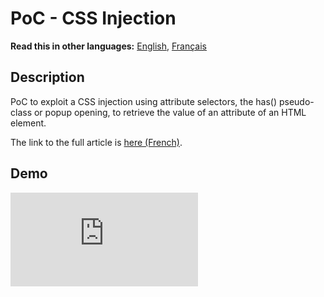 # PoC - CSS Injection

__Read this in other languages:__ [English](README.md), [Français](README.fr.md)

## Description

PoC to exploit a CSS injection using attribute selectors, the has() pseudo-class or popup opening, to retrieve the value of an attribute of an HTML element.

The link to the full article is [here (French)](https://sharpforce.gitbook.io/cybersecurity/mon-blog/2022/novembre/les-injections-css-partie-1).

## Demo

![](https://github.com/Sharpforce/PoC-CSS-injection/blob/master/attribute-selectors-iframe/targets/password.php)